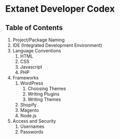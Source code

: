 # Extanet Developer Codex

## Table of Contents
1. Project/Package Naming
1. IDE (Integrated Development Environment)
1. Language Conventions
    1. HTML
    1. CSS
    1. Javascript
    1. PHP
1. Frameworks
    1. WordPress
        1. Choosing Themes
        1. Writing Plugins
        1. Writing Themes
    1. Shopify
    1. Magento
    1. Node.js
1. Access and Security
    1. Usernames
    2. Passwords
